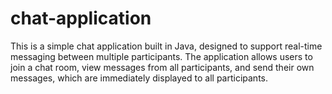 # chat-application

This is a simple chat application built in Java, designed to support real-time messaging between multiple participants. The application allows users to join a chat room, view messages from all participants, and send their own messages, which are immediately displayed to all participants.
